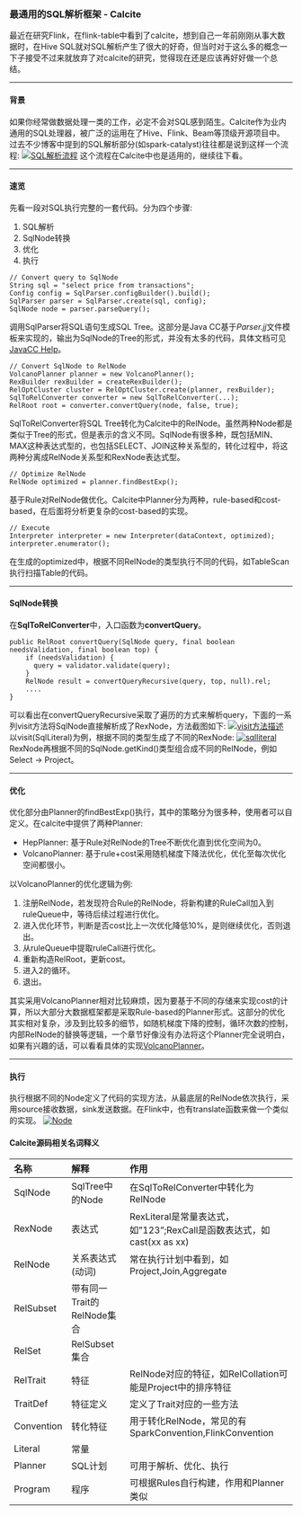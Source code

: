 ### 最通用的SQL解析框架 - Calcite

最近在研究Flink，在flink-table中看到了calcite，想到自己一年前刚刚从事大数据时，在Hive SQL就对SQL解析产生了很大的好奇，但当时对于这么多的概念一下子接受不过来就放弃了对calcite的研究，觉得现在还是应该再好好做一个总结。

------

#### 背景

如果你经常做数据处理一类的工作，必定不会对SQL感到陌生。Calcite作为业内通用的SQL处理器，被广泛的运用在了Hive、Flink、Beam等顶级开源项目中。
过去不少博客中提到的SQL解析部分(如spark-catalyst)往往都是说到这样一个流程:
[![SQL解析流程](http://www.liaojiayi.com/assets/calcite-1.png)](http://www.liaojiayi.com/assets/calcite-1.png)
这个流程在Calcite中也是适用的，继续往下看。

------

#### 速览

先看一段对SQL执行完整的一套代码。分为四个步骤:

1. SQL解析
2. SqlNode转换
3. 优化
4. 执行

```
// Convert query to SqlNode
String sql = "select price from transactions";
Config config = SqlParser.configBuilder().build();
SqlParser parser = SqlParser.create(sql, config);
SqlNode node = parser.parseQuery();
```

调用SqlParser将SQL语句生成SQL Tree。这部分是Java CC基于*Parser.jj*文件模板来实现的，输出为SqlNode的Tree的形式，并没有太多的代码，具体文档可见[JavaCC Help](https://javacc.org/doc)。

```
// Convert SqlNode to RelNode
VolcanoPlanner planner = new VolcanoPlanner();
RexBuilder rexBuilder = createRexBuilder();
RelOptCluster cluster = RelOptCluster.create(planner, rexBuilder);
SqlToRelConverter converter = new SqlToRelConverter(...);
RelRoot root = converter.convertQuery(node, false, true);
```

SqlToRelConverter将SQL Tree转化为Calcite中的RelNode。虽然两种Node都是类似于Tree的形式，但是表示的含义不同。SqlNode有很多种，既包括MIN、MAX这种表达式型的，也包括SELECT、JOIN这种关系型的，转化过程中，将这两种分离成RelNode关系型和RexNode表达式型。

```
// Optimize RelNode
RelNode optimized = planner.findBestExp();
```

基于Rule对RelNode做优化。Calcite中Planner分为两种，rule-based和cost-based，在后面将分析更复杂的cost-based的实现。

```
// Execute
Interpreter interpreter = new Interpreter(dataContext, optimized);
interpreter.enumerator();
```

在生成的optimized中，根据不同RelNode的类型执行不同的代码，如TableScan执行扫描Table的代码。

------

#### SqlNode转换

在**SqlToRelConverter**中，入口函数为**convertQuery**。

```
public RelRoot convertQuery(SqlNode query, final boolean needsValidation, final boolean top) {
    if (needsValidation) {
      query = validator.validate(query);
    }
    RelNode result = convertQueryRecursive(query, top, null).rel;
    ....
}
```

可以看出在convertQueryRecursive采取了遍历的方式来解析query，下面的一系列visit方法将SqlNode直接解析成了RexNode，方法截图如下:
[![visit方法描述](http://www.liaojiayi.com/assets/calcite-2.png)](http://www.liaojiayi.com/assets/calcite-2.png)
以visit(SqlLiteral)为例，根据不同的类型生成了不同的RexNode:
[![sqlliteral](http://www.liaojiayi.com/assets/calcite-5.png)](http://www.liaojiayi.com/assets/calcite-5.png)
RexNode再根据不同的SqlNode.getKind()类型组合成不同的RelNode，例如Select -> Project。

------

#### 优化

优化部分由Planner的findBestExp()执行，其中的策略分为很多种，使用者可以自定义。在calcite中提供了两种Planner:

- HepPlanner: 基于Rule对RelNode的Tree不断优化直到优化空间为0。
- VolcanoPlanner: 基于rule+cost采用随机梯度下降法优化，优化至每次优化空间都很小。

以VolcanoPlanner的优化逻辑为例:

1. 注册RelNode，若发现符合Rule的RelNode，将新构建的RuleCall加入到ruleQueue中，等待后续过程进行优化。
2. 进入优化环节，判断是否cost比上一次优化降低10%，是则继续优化，否则退出。
3. 从ruleQueue中提取ruleCall进行优化。
4. 重新构造RelRoot，更新cost。
5. 进入2的循环。
6. 退出。

其实采用VolcanoPlanner相对比较麻烦，因为要基于不同的存储来实现cost的计算，所以大部分大数据框架都是采取Rule-based的Planner形式。这部分的优化其实相对复杂，涉及到比较多的细节，如随机梯度下降的控制，循环次数的控制，内部RelNode的替换等逻辑，一个章节好像没有办法将这个Planner完全说明白，如果有兴趣的话，可以看看具体的实现[VolcanoPlanner](https://github.com/apache/calcite/blob/master/core/src/main/java/org/apache/calcite/plan/volcano/VolcanoPlanner.java)。

------

#### 执行

执行根据不同的Node定义了代码的实现方法，从最底层的RelNode依次执行，采用source接收数据，sink发送数据。在Flink中，也有translate函数来做一个类似的实现。
[![Node](http://www.liaojiayi.com/assets/calcite-4.png)](http://www.liaojiayi.com/assets/calcite-4.png)

#### Calcite源码相关名词释义

| 名称       | 解释                       | 作用                                                         |
| :--------- | :------------------------- | :----------------------------------------------------------- |
| SqlNode    | SqlTree中的Node            | 在SqlToRelConverter中转化为RelNode                           |
| RexNode    | 表达式                     | RexLiteral是常量表达式，如”123”;RexCall是函数表达式，如cast(xx as xx) |
| RelNode    | 关系表达式(动词)           | 常在执行计划中看到，如Project,Join,Aggregate                 |
| RelSubset  | 带有同一Trait的RelNode集合 |                                                              |
| RelSet     | RelSubset集合              |                                                              |
| RelTrait   | 特征                       | RelNode对应的特征，如RelCollation可能是Project中的排序特征   |
| TraitDef   | 特征定义                   | 定义了Trait对应的一些方法                                    |
| Convention | 转化特征                   | 用于转化RelNode，常见的有SparkConvention,FlinkConvention     |
| Literal    | 常量                       |                                                              |
| Planner    | SQL计划                    | 可用于解析、优化、执行                                       |
| Program    | 程序                       | 可根据Rules自行构建，作用和Planner类似                       |